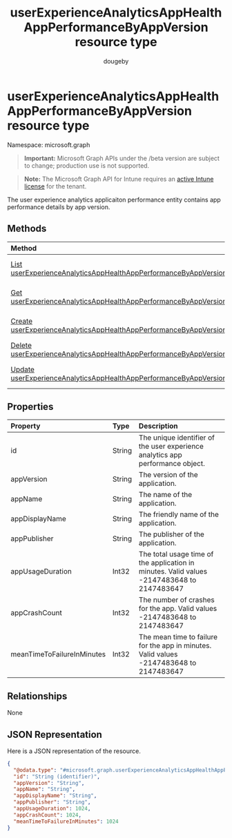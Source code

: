 ﻿---
title: "userExperienceAnalyticsAppHealthAppPerformanceByAppVersion resource type"
description: "The user experience analytics applicaiton performance entity contains app performance details by app version."
author: "dougeby"
localization_priority: Normal
ms.prod: "intune"
doc_type: resourcePageType
---

# userExperienceAnalyticsAppHealthAppPerformanceByAppVersion resource type

Namespace: microsoft.graph

> **Important:** Microsoft Graph APIs under the /beta version are subject to change; production use is not supported.

> **Note:** The Microsoft Graph API for Intune requires an [active Intune license](https://go.microsoft.com/fwlink/?linkid=839381) for the tenant.

The user experience analytics applicaiton performance entity contains app performance details by app version.

## Methods

| Method                                                                                                                                                          | Return Type                                                                                                                                                        | Description                                                                                                                                                                                               |
| :-------------------------------------------------------------------------------------------------------------------------------------------------------------- | :----------------------------------------------------------------------------------------------------------------------------------------------------------------- | :-------------------------------------------------------------------------------------------------------------------------------------------------------------------------------------------------------- |
| [List userExperienceAnalyticsAppHealthAppPerformanceByAppVersions](../api/intune-devices-userexperienceanalyticsapphealthappperformancebyappversion-list.md)    | [userExperienceAnalyticsAppHealthAppPerformanceByAppVersion](../resources/intune-devices-userexperienceanalyticsapphealthappperformancebyappversion.md) collection | List properties and relationships of the [userExperienceAnalyticsAppHealthAppPerformanceByAppVersion](../resources/intune-devices-userexperienceanalyticsapphealthappperformancebyappversion.md) objects. |
| [Get userExperienceAnalyticsAppHealthAppPerformanceByAppVersion](../api/intune-devices-userexperienceanalyticsapphealthappperformancebyappversion-get.md)       | [userExperienceAnalyticsAppHealthAppPerformanceByAppVersion](../resources/intune-devices-userexperienceanalyticsapphealthappperformancebyappversion.md)            | Read properties and relationships of the [userExperienceAnalyticsAppHealthAppPerformanceByAppVersion](../resources/intune-devices-userexperienceanalyticsapphealthappperformancebyappversion.md) object.  |
| [Create userExperienceAnalyticsAppHealthAppPerformanceByAppVersion](../api/intune-devices-userexperienceanalyticsapphealthappperformancebyappversion-create.md) | [userExperienceAnalyticsAppHealthAppPerformanceByAppVersion](../resources/intune-devices-userexperienceanalyticsapphealthappperformancebyappversion.md)            | Create a new [userExperienceAnalyticsAppHealthAppPerformanceByAppVersion](../resources/intune-devices-userexperienceanalyticsapphealthappperformancebyappversion.md) object.                              |
| [Delete userExperienceAnalyticsAppHealthAppPerformanceByAppVersion](../api/intune-devices-userexperienceanalyticsapphealthappperformancebyappversion-delete.md) | None                                                                                                                                                               | Deletes a [userExperienceAnalyticsAppHealthAppPerformanceByAppVersion](../resources/intune-devices-userexperienceanalyticsapphealthappperformancebyappversion.md).                                        |
| [Update userExperienceAnalyticsAppHealthAppPerformanceByAppVersion](../api/intune-devices-userexperienceanalyticsapphealthappperformancebyappversion-update.md) | [userExperienceAnalyticsAppHealthAppPerformanceByAppVersion](../resources/intune-devices-userexperienceanalyticsapphealthappperformancebyappversion.md)            | Update the properties of a [userExperienceAnalyticsAppHealthAppPerformanceByAppVersion](../resources/intune-devices-userexperienceanalyticsapphealthappperformancebyappversion.md) object.                |

## Properties

| Property                   | Type   | Description                                                                                |
| :------------------------- | :----- | :----------------------------------------------------------------------------------------- |
| id                         | String | The unique identifier of the user experience analytics app performance object.             |
| appVersion                 | String | The version of the application.                                                            |
| appName                    | String | The name of the application.                                                               |
| appDisplayName             | String | The friendly name of the application.                                                      |
| appPublisher               | String | The publisher of the application.                                                          |
| appUsageDuration           | Int32  | The total usage time of the application in minutes. Valid values -2147483648 to 2147483647 |
| appCrashCount              | Int32  | The number of crashes for the app. Valid values -2147483648 to 2147483647                  |
| meanTimeToFailureInMinutes | Int32  | The mean time to failure for the app in minutes. Valid values -2147483648 to 2147483647    |

## Relationships

None

## JSON Representation

Here is a JSON representation of the resource.

<!-- {
  "blockType": "resource",
  "keyProperty": "id",
  "@odata.type": "microsoft.graph.userExperienceAnalyticsAppHealthAppPerformanceByAppVersion"
}
-->

```json
{
  "@odata.type": "#microsoft.graph.userExperienceAnalyticsAppHealthAppPerformanceByAppVersion",
  "id": "String (identifier)",
  "appVersion": "String",
  "appName": "String",
  "appDisplayName": "String",
  "appPublisher": "String",
  "appUsageDuration": 1024,
  "appCrashCount": 1024,
  "meanTimeToFailureInMinutes": 1024
}
```
